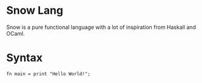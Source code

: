 # Snow Lang

Snow is a pure functional language with a lot of inspiration from Haskall and OCaml.

# Syntax

```
fn main = print "Hello World!";
```
